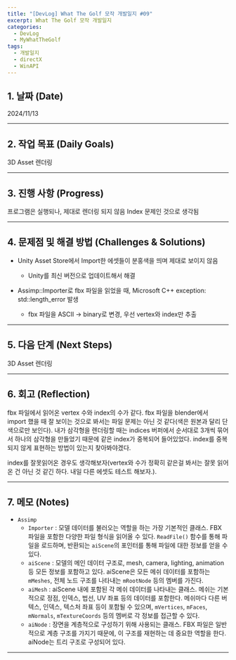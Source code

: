 ```yaml
---
title: "[DevLog] What The Golf 모작 개발일지 #09"
excerpt: What The Golf 모작 개발일지
categories:
  - DevLog
  - MyWhatTheGolf
tags:
  - 개발일지
  - directX
  - WinAPI
---
```

## 1. 날짜 (Date)

2024/11/13

---

## 2. 작업 목표 (Daily Goals)

3D Asset 렌더링

---

## 3. 진행 사항 (Progress)

프로그램은 실행되나, 제대로 렌더링 되지 않음
Index 문제인 것으로 생각됨

---

## 4. 문제점 및 해결 방법 (Challenges & Solutions)

- Unity Asset Store에서 Import한 에셋들이 분홍색을 띄며 제대로 보이지 않음
	- Unity를 최신 버전으로 업데이트해서 해결

- Assimp::Importer로 fbx 파일을 읽었을 때, Microsoft C++ exception: std::length_error 발생
	- fbx 파일을 ASCII -> binary로 변경, 우선 vertex와 index만 추출


---

## 5. 다음 단계 (Next Steps)

3D Asset 렌더링

---

## 6. 회고 (Reflection)

fbx 파일에서 읽어온 vertex 수와 index의 수가 같다. fbx 파일을 blender에서 import 했을 때 잘 보이는 것으로 봐서는 파일 문제는 아닌 것 같다(색은 원본과 달리 단색으로만 보인다). 내가 삼각형을 렌더링할 때는 indices 버퍼에서 순서대로 3개씩 묶어서 하나의 삼각형을 만들었기 때문에 같은 index가 중복되어 들어있었다. index를 중복되지 않게 표현하는 방법이 있는지 찾아봐야겠다.

index를 잘못읽어온 경우도 생각해보자(vertex와 수가 정확히 같은걸 봐서는 잘못 읽어온 건 아닌 것 같긴 하다. 내일 다른 에셋도 테스트 해보자.).

---

## 7. 메모 (Notes)

- `Assimp`
	- `Importer` : 모델 데이터를 불러오는 역할을 하는 가장 기본적인 클래스. FBX 파일을 포함한 다양한 파일 형식을 읽어올 수 있다. `ReadFile()` 함수를 통해 파일을 로드하며, 반환되는 `aiScene`의 포인터를 통해 파일에 대한 정보를 얻을 수 있다.
	- `aiScene` : 모델의 메인 데이터 구조로, mesh, camera, lighting, animation 등 모든 정보를 포함하고 있다. aiScene은 모든 메쉬 데이터를 포함하는 `mMeshes`, 전체 노드 구조를 나타내는 `mRootNode` 등의 멤버를 가진다.
	- `aiMesh` : aiScene 내에 포함된 각 메쉬 데이터를 나타내는 클래스. 메쉬는 기본적으로 정점, 인덱스, 법선, UV 좌표 등의 데이터를 포함한다. 메쉬마다 다른 버텍스, 인덱스, 텍스처 좌표 등이 포함될 수 있으며, `mVertices`, `mFaces`, `mNormals`, `mTextureCoords` 등의 멤버로 각 정보를 접근할 수 있다.
	- `aiNode` : 장면을 계층적으로 구성하기 위해 사용되는 클래스. FBX 파일은 일반적으로 계층 구조를 가지기 때문에, 이 구조를 재현하는 데 중요한 역할을 한다. aiNode는 트리 구조로 구성되어 있다.
	
---

